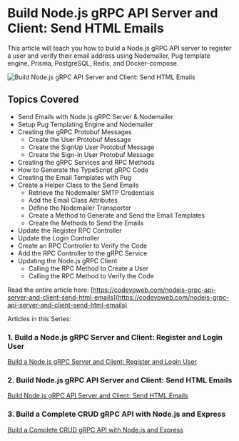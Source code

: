 # Build Node.js gRPC API Server and Client: Send HTML Emails

This article will teach you how to build a Node.js gRPC API server to register a user and verify their email address using Nodemailer, Pug template engine, Prisma, PostgreSQL, Redis, and Docker-compose.

![Build Node.js gRPC API Server and Client: Send HTML Emails](https://codevoweb.com/wp-content/uploads/2022/07/Build-Node.js-gRPC-API-Server-and-Client-Send-HTML-Emails.webp)

## Topics Covered

- Send Emails with Node.js gRPC Server & Nodemailer
- Setup Pug Templating Engine and Nodemailer
- Creating the gRPC Protobuf Messages
    - Create the User Protobuf Message
    - Create the SignUp User Protobuf Message
    - Create the Sign-in User Protobuf Message
- Creating the gRPC Services and RPC Methods
- How to Generate the TypeScript gRPC Code
- Creating the Email Templates with Pug
- Create a Helper Class to the Send Emails
    - Retrieve the Nodemailer SMTP Credentials
    - Add the Email Class Attributes
    - Define the Nodemailer Transporter
    - Create a Method to Generate and Send the Email Templates
    - Create the Methods to Send the Emails
- Update the Register RPC Controller
- Update the Login Controller
- Create an RPC Controller to Verify the Code
- Add the RPC Controller to the gRPC Service
- Updating the Node.js gRPC Client
    - Calling the RPC Method to Create a User
    - Calling the RPC Method to Verify the Code    
    
Read the entire article here: [https://codevoweb.com/nodejs-grpc-api-server-and-client-send-html-emails](https://codevoweb.com/nodejs-grpc-api-server-and-client-send-html-emails)

Articles in this Series:

### 1. Build a Node.js gRPC Server and Client: Register and Login User

[Build a Node.js gRPC Server and Client: Register and Login User](https://codevoweb.com/build-nodejs-grpc-server-and-client-register-and-login-user)

### 2. Build Node.js gRPC API Server and Client: Send HTML Emails

[Build Node.js gRPC API Server and Client: Send HTML Emails](https://codevoweb.com/nodejs-grpc-api-server-and-client-send-html-emails)

### 3. Build a Complete CRUD gRPC API with Node.js and Express

[Build a Complete CRUD gRPC API with Node.js and Express](https://codevoweb.com/complete-grpc-crud-api-with-nodejs-and-express)
